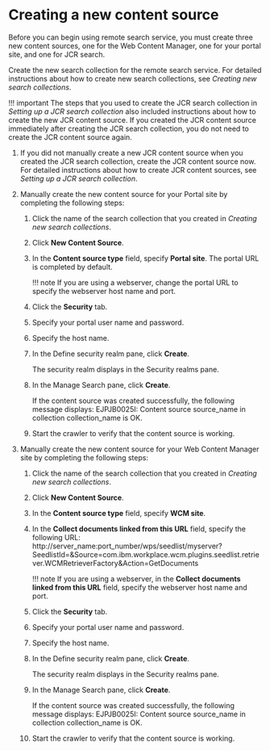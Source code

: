 # Creating a new content source

Before you can begin using remote search service, you must create three new content sources, one for the Web Content Manager, one for your portal site, and one for JCR search.

Create the new search collection for the remote search service. For detailed instructions about how to create new search collections, see *Creating new search collections*.

!!! important
    The steps that you used to create the JCR search collection in *Setting up a JCR search collection* also included instructions about how to create the new JCR content source. If you created the JCR content source immediately after creating the JCR search collection, you do not need to create the JCR content source again.

1.  If you did not manually create a new JCR content source when you created the JCR search collection, create the JCR content source now. For detailed instructions about how to create JCR content sources, see *Setting up a JCR search collection*.

2.  Manually create the new content source for your Portal site by completing the following steps:

    1.  Click the name of the search collection that you created in *Creating new search collections*.

    2.  Click **New Content Source**.

    3.  In the **Content source type** field, specify **Portal site**. The portal URL is completed by default.

        !!! note
            If you are using a webserver, change the portal URL to specify the webserver host name and port.

    4.  Click the **Security** tab.

    5.  Specify your portal user name and password.

    6.  Specify the host name.

    7.  In the Define security realm pane, click **Create**.

        The security realm displays in the Security realms pane.

    8.  In the Manage Search pane, click **Create**.

        If the content source was created successfully, the following message displays: EJPJB0025I: Content source source\_name in collection collection\_name is OK.

    9.  Start the crawler to verify that the content source is working.

3.  Manually create the new content source for your Web Content Manager site by completing the following steps:

    1.  Click the name of the search collection that you created in *Creating new search collections*.

    2.  Click **New Content Source**.

    3.  In the **Content source type** field, specify **WCM site**.

    4.  In the **Collect documents linked from this URL** field, specify the following URL: http://server\_name:port\_number/wps/seedlist/myserver?SeedlistId=&Source=com.ibm.workplace.wcm.plugins.seedlist.retriever.WCMRetrieverFactory&Action=GetDocuments

        !!! note 
            If you are using a webserver, in the **Collect documents linked from this URL** field, specify the webserver host name and port.

    5.  Click the **Security** tab.

    6.  Specify your portal user name and password.

    7.  Specify the host name.

    8.  In the Define security realm pane, click **Create**.

        The security realm displays in the Security realms pane.

    9.  In the Manage Search pane, click **Create**.

        If the content source was created successfully, the following message displays: EJPJB0025I: Content source source\_name in collection collection\_name is OK.

    10. Start the crawler to verify that the content source is working.

